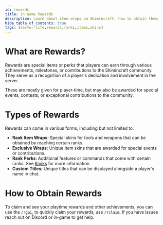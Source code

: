 ```yaml
---
id: rewards
title: In Game Rewards
description: Learn about item wraps on Shimincraft, how to obtain them, and their significance.
hide_table_of_contents: true
tags: [server-life,rewards,ranks,items,skins]
---
```

# What are Rewards?
Rewards are special items or perks that players can earn through various achievements, milestones, or contributions to the Shimincraft community. They serve as a recognition of a player's dedication and involvement in the server.

These are mostly given for player-time, but may also be awarded for special events, contests, or exceptional contributions to the community.

# Types of Rewards
Rewards can come in various forms, including but not limited to:
- **Rank Item Wraps**: Special skins for tools and weapons that can be obtained by reaching certain ranks.
- **Exclusive Wraps**: Unique item skins that are awarded for special events or contributions.
- **Rank Perks**: Additional features or commands that come with certain ranks. See [Ranks](/docs/server-life/ranks) for more information.
- **Custom Titles**: Unique titles that can be displayed alongside a player's name in chat.

# How to Obtain Rewards
To claim and see your playtime rewards and other achievements, you can use the `/rgui`, 
to quickly claim your rewards, use `/rclaim`.
If you have issues reach out on Discord or in-game to get help.